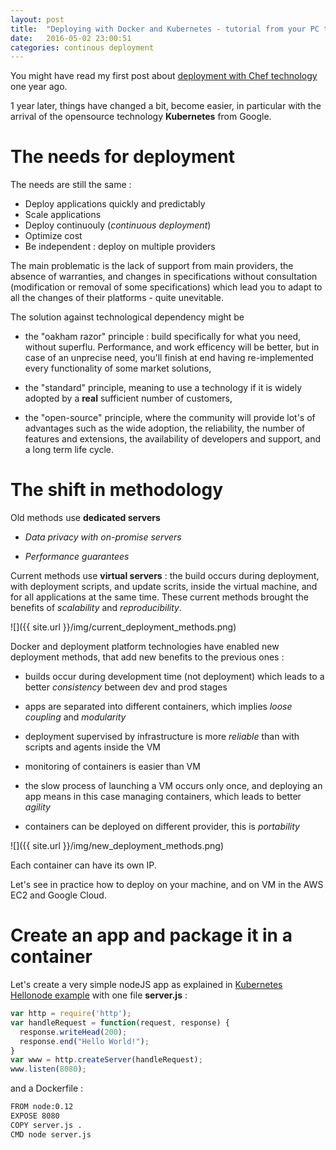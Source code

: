 ```yaml
---
layout: post
title:  "Deploying with Docker and Kubernetes - tutorial from your PC to AWS EC2, Google cloud or any private servers"
date:   2016-05-02 23:00:51
categories: continous deployment
---
```


You might have read my first post about [deployment with Chef technology](http://christopher5106.github.io/continous/deployment/2015/03/17/deployment-from-your-pc-to-your-cloud-best-practice.html) one year ago.

1 year later, things have changed a bit, become easier, in particular with the arrival of the opensource technology **Kubernetes** from Google.

# The needs for deployment

The needs are still the same :

- Deploy applications quickly and predictably
- Scale applications
- Deploy continuouly (*continuous deployment*)
- Optimize cost
- Be independent : deploy on multiple providers

The main problematic is the lack of support from main providers, the absence of warranties, and changes in specifications without consultation (modification or removal of some specifications) which lead you to adapt to all the changes of their platforms - quite unevitable.

The solution against technological dependency might be

- the "oakham razor" principle : build specifically for what you need, without superflu. Performance, and work efficency will be better, but in case of an unprecise need, you'll finish at end having re-implemented every functionality of some market solutions,

- the "standard" principle, meaning to use a technology if it is widely adopted by a **real** sufficient number of customers,

- the "open-source" principle, where the community will provide lot's of advantages such as the wide adoption, the reliability, the number of features and extensions, the availability of developers and support, and a long term life cycle.

# The shift in methodology

Old methods use **dedicated servers**

- *Data privacy with on-promise servers*

- *Performance guarantees*

Current methods use **virtual servers** : the build occurs during deployment, with deployment scripts, and update scrits, inside the virtual machine, and for all applications at the same time. These current methods brought the benefits of *scalability* and *reproducibility*.

![]({{ site.url }}/img/current_deployment_methods.png)

Docker and deployment platform technologies have enabled new deployment methods, that add new benefits to the previous ones :

- builds occur during development time (not deployment) which leads to a better *consistency* between dev and prod stages

- apps are separated into different containers, which implies *loose coupling* and *modularity*

- deployment supervised by infrastructure is more *reliable* than with scripts and agents inside the VM

- monitoring of containers is easier than VM

- the slow process of launching a VM occurs only once, and deploying an app means in this case managing containers, which leads to better *agility*

- containers can be deployed on different provider, this is *portability*

![]({{ site.url }}/img/new_deployment_methods.png)

Each container can have its own IP.

Let's see in practice how to deploy on your machine, and on VM in the AWS EC2 and Google Cloud.

# Create an app and package it in a container

Let's create a very simple nodeJS app as explained in [Kubernetes Hellonode example](http://kubernetes.io/docs/hellonode/) with one file **server.js** :

```javascript
var http = require('http');
var handleRequest = function(request, response) {
  response.writeHead(200);
  response.end("Hello World!");
}
var www = http.createServer(handleRequest);
www.listen(8080);
```

and a Dockerfile :

```bash
FROM node:0.12
EXPOSE 8080
COPY server.js .
CMD node server.js
```
